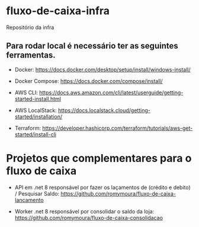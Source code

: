 # fluxo-de-caixa-infra
Repositório da infra

## Para rodar local é necessário ter as seguintes ferramentas.


  * Docker: https://docs.docker.com/desktop/setup/install/windows-install/
  
  * Docker Compose: https://docs.docker.com/compose/install/

  * AWS CLI: https://docs.aws.amazon.com/cli/latest/userguide/getting-started-install.html
  
  * AWS LocalStack: https://docs.localstack.cloud/getting-started/installation/
  
  * Terraform: https://developer.hashicorp.com/terraform/tutorials/aws-get-started/install-cli



# Projetos que complementares para o fluxo de caixa

  * API em .net 8 responsável por fazer os laçamentos de (crédito e debito) / Pesquisar Saldo:  <a href="https://github.com/romymoura/fluxo-de-caixa-lancamento" target="_blank">https://github.com/romymoura/fluxo-de-caixa-lancamento</a>

  * Worker .net 8 responsável por consolidar o saldo da loja: https://github.com/romymoura/fluxo-de-caixa-consolidacao
